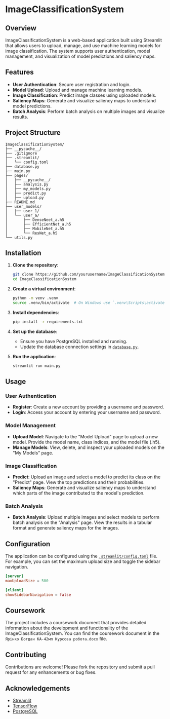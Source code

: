 # ImageClassificationSystem

## Overview

ImageClassificationSystem is a web-based application built using Streamlit that allows users to upload, manage, and use machine learning models for image classification. The system supports user authentication, model management, and visualization of model predictions and saliency maps.

## Features

- **User Authentication**: Secure user registration and login.
- **Model Upload**: Upload and manage machine learning models.
- **Image Classification**: Predict image classes using uploaded models.
- **Saliency Maps**: Generate and visualize saliency maps to understand model predictions.
- **Batch Analysis**: Perform batch analysis on multiple images and visualize results.

## Project Structure

```
ImageClassificationSystem/
├── __pycache__/
├── .gitignore
├── .streamlit/
│   └── config.toml
├── database.py
├── main.py
├── pages/
│   ├── __pycache__/
│   ├── analysis.py
│   ├── my_models.py
│   ├── predict.py
│   ├── upload.py
├── README.md
├── user_models/
│   ├── user_1/
│   └── user_a/
│       ├── DenseNeet_a.h5
│       ├── EfficientNet_a.h5
│       ├── MobileNet_a.h5
│       └── ResNet_a.h5
└── utils.py
```

## Installation

1. **Clone the repository**:
    ```sh
    git clone https://github.com/yourusername/ImageClassificationSystem.git
    cd ImageClassificationSystem
    ```

2. **Create a virtual environment**:
    ```sh
    python -m venv .venv
    source .venv/bin/activate  # On Windows use `.venv\Scripts\activate`
    ```

3. **Install dependencies**:
    ```sh
    pip install -r requirements.txt
    ```

4. **Set up the database**:
    - Ensure you have PostgreSQL installed and running.
    - Update the database connection settings in [`database.py`](database.py).

5. **Run the application**:
    ```sh
    streamlit run main.py
    ```

## Usage

### User Authentication

- **Register**: Create a new account by providing a username and password.
- **Login**: Access your account by entering your username and password.

### Model Management

- **Upload Model**: Navigate to the "Model Upload" page to upload a new model. Provide the model name, class indices, and the model file (.h5).
- **Manage Models**: View, delete, and inspect your uploaded models on the "My Models" page.

### Image Classification

- **Predict**: Upload an image and select a model to predict its class on the "Predict" page. View the top predictions and their probabilities.
- **Saliency Maps**: Generate and visualize saliency maps to understand which parts of the image contributed to the model's prediction.

### Batch Analysis

- **Batch Analysis**: Upload multiple images and select models to perform batch analysis on the "Analysis" page. View the results in a tabular format and generate saliency maps for the images.

## Configuration

The application can be configured using the [`.streamlit/config.toml`](.streamlit/config.toml) file. For example, you can set the maximum upload size and toggle the sidebar navigation.

```toml
[server]
maxUploadSize = 500

[client]
showSidebarNavigation = false
```

## Coursework

The project includes a coursework document that provides detailed information about the development and functionality of the ImageClassificationSystem. You can find the coursework document in the `Ярінко Богдан КА-42мп Курсова робота.docx` file.


## Contributing

Contributions are welcome! Please fork the repository and submit a pull request for any enhancements or bug fixes.


## Acknowledgements

- [Streamlit](https://streamlit.io/)
- [TensorFlow](https://www.tensorflow.org/)
- [PostgreSQL](https://www.postgresql.org/)
